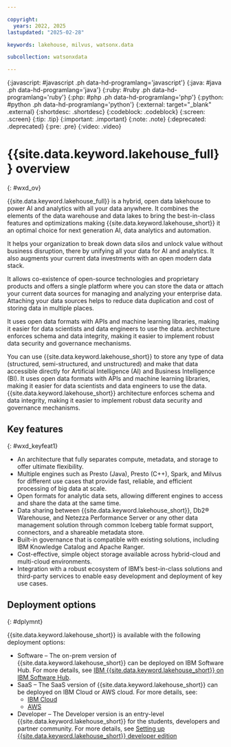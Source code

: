 ```yaml
---

copyright:
  years: 2022, 2025
lastupdated: "2025-02-28"

keywords: lakehouse, milvus, watsonx.data

subcollection: watsonxdata

---
```


{:javascript: #javascript .ph data-hd-programlang='javascript'}
{:java: #java .ph data-hd-programlang='java'}
{:ruby: #ruby .ph data-hd-programlang='ruby'}
{:php: #php .ph data-hd-programlang='php'}
{:python: #python .ph data-hd-programlang='python'}
{:external: target="_blank" .external}
{:shortdesc: .shortdesc}
{:codeblock: .codeblock}
{:screen: .screen}
{:tip: .tip}
{:important: .important}
{:note: .note}
{:deprecated: .deprecated}
{:pre: .pre}
{:video: .video}

# {{site.data.keyword.lakehouse_full}} overview
{: #wxd_ov}

{{site.data.keyword.lakehouse_full}} is a hybrid, open data lakehouse to power AI and analytics with all your data anywhere. It combines the elements of the data warehouse and data lakes to bring the best-in-class features and optimizations making {{site.data.keyword.lakehouse_short}} it an optimal choice for next generation AI, data analytics and automation.

It helps your organization to break down data silos and unlock value without business disruption, there by unifying all your data for AI and analytics. It also augments your current data investments with an open modern data stack.

It allows co-existence of open-source technologies and proprietary products and offers a single platform where you can store the data or attach your current data sources for managing and analyzing your enterprise data. Attaching your data sources helps to reduce data duplication and cost of storing data in multiple places.

It uses open data formats with APIs and machine learning libraries, making it easier for data scientists and data engineers to use the data. architecture enforces schema and data integrity, making it easier to implement robust data security and governance mechanisms.

You can use {{site.data.keyword.lakehouse_short}} to store any type of data (structured, semi-structured, and unstructured) and make that data accessible directly for Artificial Intelligence (AI) and Business Intelligence (BI). It uses open data formats with APIs and machine learning libraries, making it easier for data scientists and data engineers to use the data. {{site.data.keyword.lakehouse_short}} architecture enforces schema and data integrity, making it easier to implement robust data security and governance mechanisms.

## Key features
{: #wxd_keyfeat1}

- An architecture that fully separates compute, metadata, and storage to offer ultimate flexibility.
- Multiple engines such as Presto (Java), Presto (C++), Spark, and Milvus for different use cases that provide fast, reliable, and efficient processing of big data at scale.
- Open formats for analytic data sets, allowing different engines to access and share the data at the same time.
- Data sharing between {{site.data.keyword.lakehouse_short}}, Db2® Warehouse, and Netezza Performance Server or any other data management solution through common Iceberg table format support, connectors, and a shareable metadata store.
- Built-in governance that is compatible with existing solutions, including IBM Knowledge Catalog and Apache Ranger.
- Cost-effective, simple object storage available across hybrid-cloud and multi-cloud environments.
- Integration with a robust ecosystem of IBM’s best-in-class solutions and third-party services to enable easy development and deployment of key use cases.

## Deployment options
{: #dplymnt}

{{site.data.keyword.lakehouse_short}} is available with the following deployment options:

- Software – The on-prem version of {{site.data.keyword.lakehouse_short}} can be deployed on IBM Software Hub. For more details, see [IBM {{site.data.keyword.lakehouse_short}} on IBM Software Hub](https://www.ibm.com/docs/en/watsonx/watsonxdata/2.1.x?topic=software).
- SaaS – The SaaS version of {{site.data.keyword.lakehouse_short}} can be deployed on IBM Cloud or AWS cloud. For more details, see:
   - [IBM Cloud](https://cloud.ibm.com/docs/watsonxdata)
   - [AWS](https://www.ibm.com/docs/en/watsonx/watsonxdata/aws)
- Developer – The Developer version is an entry-level {{site.data.keyword.lakehouse_short}} for the students, developers and partner community. For more details, see [Setting up {{site.data.keyword.lakehouse_short}} developer edition](https://www.ibm.com/docs/en/watsonx/watsonxdata/2.1.x?topic=developer-edition)

